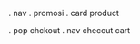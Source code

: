 <!-- ✅ done -->
. nav
. promosi
. card product


<!-- ♻ error & bug -->


<!--❌ next -->
. pop chckout
. nav checout cart
